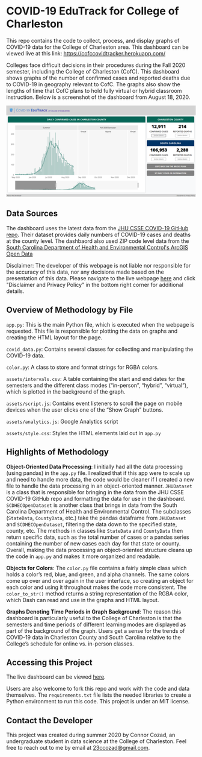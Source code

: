 # COVID-19 EduTrack for College of Charleston
This repo contains the code to collect, process, and display graphs of COVID-19 data for the College of Charleston area. This dashboard can be viewed live at this link: https://cofccovidtracker.herokuapp.com/

Colleges face difficult decisions in their procedures during the Fall 2020 semester, including the College of Charleston (CofC). This dashboard shows graphs of the number of confirmed cases and reported deaths due to COVID-19 in geography relevant to CofC. The graphs also show the lengths of time that CofC plans to hold fully virtual or hybrid classroom instruction. Below is a screenshot of the dashboard from August 18, 2020.

![Screenshot of the webpage](readme_assets/screenshot.png)
## Data Sources
The dashboard uses the latest data from the <a href="https://github.com/CSSEGISandData/COVID-19">JHU CSSE COVID-19 GitHub repo</a>. Their dataset provides daily numbers of COVID-19 cases and deaths at the county level. The dashbaord also used ZIP code level data from the <a href="https://scdhec-covid-19-open-data-sc-dhec.hub.arcgis.com/">South Carolina Department of Health and Environmental Control's ArcGIS Open Data</a>

Disclaimer: The developer of this webpage is not liable nor responsible for the accuracy of this data, nor any decisions made based on the presentation of this data. Please navigate to the live webpage <a href="https://cofccovidtracker.herokuapp.com/">here</a> and click "Disclaimer and Privacy Policy" in the bottom right corner for additional details.
## Overview of Methodology by File
`app.py`: This is the main Python file, which is executed when the webpage is requested. This file is responsible for plotting the data on graphs and creating the HTML layout for the page.

`covid_data.py`: Contains several classes for collecting and manipulating the COVID-19 data.

`color.py`: A class to store and format strings for RGBA colors.

`assets/intervals.csv`: A table containing the start and end dates for the semesters and the different class modes (“in-person”, “hybrid”, “virtual”), which is plotted in the background of the graph.

`assets/script.js`: Contains event listeners to scroll the page on mobile devices when the user clicks one of the “Show Graph” buttons.

`assets/analytics.js`: Google Analytics script

`assets/style.css`: Styles the HTML elements laid out in `app.py`
## Highlights of Methodology
<b>Object-Oriented Data Processing</b>: I initially had all the data processing (using pandas) in the `app.py` file. I realized that if this app were to scale up and need to handle more data, the code would be cleaner if I created a new file to handle the data processing in an object-oriented manner. `JHUDataset` is a class that is responsible for bringing in the data from the JHU CSSE COVID-19 GitHub repo and formatting the data for use in the dashboard. `SCDHECOpenDataset` is another class that brings in  data from the South Carolina Department of Health and Environmental Control. The subclasses (`StateData`, `CountyData`, etc.) take the pandas dataframe from `JHUDataset` and `SCDHECOpenDataset`, filtering the data down to the specified state, county, etc. The methods in classes like `StateData` and `CountyData` then return specific data, such as the total number of cases or a pandas series containing the number of new cases each day for that state or county. Overall, making the data processing an object-oriented structure cleans up the code in `app.py` and makes it more organized and readable.

<b>Objects for Colors</b>: The `color.py` file contains a fairly simple class which holds a color’s red, blue, and green, and alpha channels. The same colors come up over and over again in the user interface, so creating an object for each color and using it throughout makes the code more consistent. The `color_to_str()` method returns a string representation of the RGBA color, which Dash can read and use in the graphs and HTML layout.

<b>Graphs Denoting Time Periods in Graph Background</b>: The reason this dashboard is particularly useful to the College of Charleston is that the semesters and time periods of different learning modes are displayed as part of the background of the graph. Users get a sense for the trends of COVID-19 data in Charleston County and South Carolina relative to the College’s schedule for online vs. in-person classes.
## Accessing this Project
The live dashboard can be viewed <a href="https://cofccovidtracker.herokuapp.com/">here</a>.

Users are also welcome to fork this repo and work with the code and data themselves. The `requirements.txt` file lists the needed libraries to create a Python environment to run this code. This project is under an MIT license.
## Contact the Developer
This project was created during summer 2020 by Connor Cozad, an undergraduate student in data science at the College of Charleston. Feel free to reach out to me by email at 23ccozad@gmail.com.
